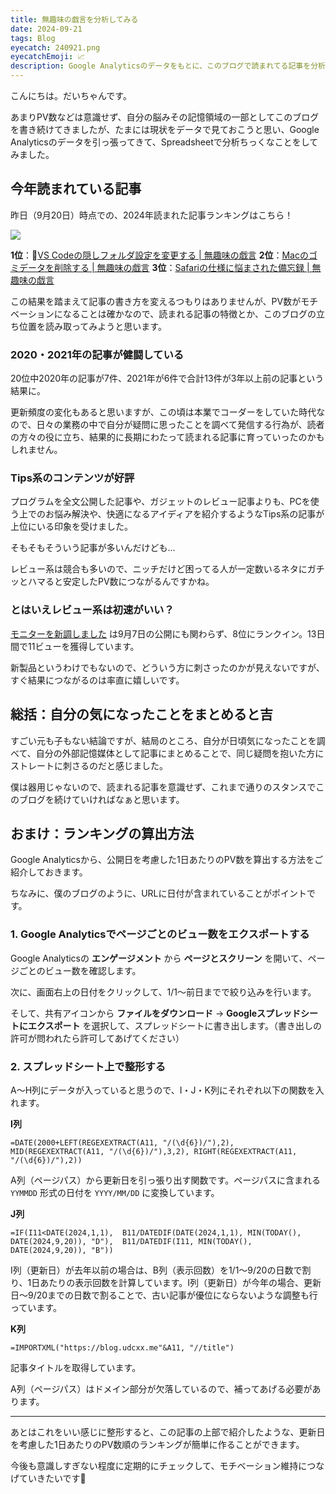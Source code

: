 ```yaml
---
title: 無趣味の戯言を分析してみる
date: 2024-09-21
tags: Blog
eyecatch: 240921.png
eyecatchEmoji: 📈
description: Google Analyticsのデータをもとに、このブログで読まれてる記事を分析してみました
---
```


こんにちは。だいちゃんです。

あまりPV数などは意識せず、自分の脳みその記憶領域の一部としてこのブログを書き続けてきましたが、たまには現状をデータで見ておこうと思い、Google Analyticsのデータを引っ張ってきて、Spreadsheetで分析ちっくなことをしてみました。

## 今年読まれている記事

昨日（9月20日）時点での、2024年読まれた記事ランキングはこちら！

![](/images/240921.png)

**1位**：👑[VS Codeの隠しフォルダ設定を変更する | 無趣味の戯言](https://blog.udcxx.me/article/200408/vscode-files-exclude/)
**2位**：[Macのゴミデータを削除する | 無趣味の戯言](https://blog.udcxx.me/article/200129/bastard-files/)
**3位**：[Safariの仕様に悩まされた備忘録 | 無趣味の戯言](https://blog.udcxx.me/article/201207/safari-specification/)

この結果を踏まえて記事の書き方を変えるつもりはありませんが、PV数がモチベーションになることは確かなので、読まれる記事の特徴とか、このブログの立ち位置を読み取ってみようと思います。

### 2020・2021年の記事が健闘している

20位中2020年の記事が7件、2021年が6件で合計13件が3年以上前の記事という結果に。

更新頻度の変化もあると思いますが、この頃は本業でコーダーをしていた時代なので、日々の業務の中で自分が疑問に思ったことを調べて発信する行為が、読者の方々の役に立ち、結果的に長期にわたって読まれる記事に育っていったのかもしれません。

### Tips系のコンテンツが好評

プログラムを全文公開した記事や、ガジェットのレビュー記事よりも、PCを使う上でのお悩み解決や、快適になるアイディアを紹介するようなTips系の記事が上位にいる印象を受けました。

そもそもそういう記事が多いんだけども...

レビュー系は競合も多いので、ニッチだけど困ってる人が一定数いるネタにガチッとハマると安定したPV数につながるんですかね。

### とはいえレビュー系は初速がいい？

[モニターを新調しました](https://blog.udcxx.me/article/240907/hp-z23n-g2/) は9月7日の公開にも関わらず、8位にランクイン。13日間で11ビューを獲得しています。

新製品というわけでもないので、どういう方に刺さったのかが見えないですが、すぐ結果につながるのは率直に嬉しいです。

## 総括：自分の気になったことをまとめると吉

すごい元も子もない結論ですが、結局のところ、自分が日頃気になったことを調べて、自分の外部記憶媒体として記事にまとめることで、同じ疑問を抱いた方にストレートに刺さるのだと感じました。

僕は器用じゃないので、読まれる記事を意識せず、これまで通りのスタンスでこのブログを続けていければなぁと思います。

## おまけ：ランキングの算出方法

Google Analyticsから、公開日を考慮した1日あたりのPV数を算出する方法をご紹介しておきます。

ちなみに、僕のブログのように、URLに日付が含まれていることがポイントです。

### 1. Google Analyticsでページごとのビュー数をエクスポートする

Google Analyticsの **エンゲージメント** から **ページとスクリーン** を開いて、ページごとのビュー数を確認します。

次に、画面右上の日付をクリックして、1/1～前日までで絞り込みを行います。

そして、共有アイコンから **ファイルをダウンロード** → **Googleスプレッドシートにエクスポート** を選択して、スプレッドシートに書き出します。（書き出しの許可が問われたら許可してあげてください）

### 2. スプレッドシート上で整形する

A～H列にデータが入っていると思うので、I・J・K列にそれぞれ以下の関数を入れます。

**I列**

```
=DATE(2000+LEFT(REGEXEXTRACT(A11, "/(\d{6})/"),2), MID(REGEXEXTRACT(A11, "/(\d{6})/"),3,2), RIGHT(REGEXEXTRACT(A11, "/(\d{6})/"),2))
```

A列（ページパス）から更新日を引っ張り出す関数です。ページパスに含まれる `YYMMDD` 形式の日付を `YYYY/MM/DD` に変換しています。

**J列**

```
=IF(I11<DATE(2024,1,1),  B11/DATEDIF(DATE(2024,1,1), MIN(TODAY(), DATE(2024,9,20)), "D"),  B11/DATEDIF(I11, MIN(TODAY(), DATE(2024,9,20)), "B"))
```

I列（更新日）が去年以前の場合は、B列（表示回数）を1/1～9/20の日数で割り、1日あたりの表示回数を計算しています。I列（更新日）が今年の場合、更新日～9/20までの日数で割ることで、古い記事が優位にならないような調整も行っています。

**K列**

```
=IMPORTXML("https://blog.udcxx.me"&A11, "//title")
```

記事タイトルを取得しています。

A列（ページパス）はドメイン部分が欠落しているので、補ってあげる必要があります。

---

あとはこれをいい感じに整形すると、この記事の上部で紹介したような、更新日を考慮した1日あたりのPV数順のランキングが簡単に作ることができます。

今後も意識しすぎない程度に定期的にチェックして、モチベーション維持につなげていきたいです💪